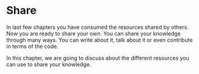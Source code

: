 # Share
In last few chapters you have consumed the resources shared by others. Now you are ready to share your own. You can share your knowledge through many ways. You can write about it, talk about it  or even contribute in terms of the code.

In this chapter, we are going to discuss about the different resources you can use to share your knowledge.
